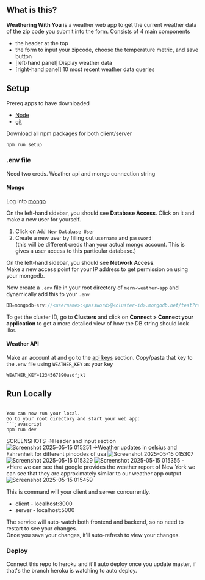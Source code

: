 ## What is this?


**Weathering With You** is a weather web app to get the current weather data of the zip code you submit into the form.
 Consists of 4 main components
 - the header at the top
 - the form to input your zipcode, choose the temperature metric, and save button
 - [left-hand panel] Display weather data
 - [right-hand panel] 10 most recent weather data queries

## Setup
Prereq apps to have downloaded
- [Node](https://nodejs.org/en/) 
- [git](https://git-scm.com/downloads)

Download all npm packages for both client/server
```javascript
npm run setup
```

### .env file
Need two creds. Weather api and mongo connection string

#### Mongo
Log into [mongo](https://account.mongodb.com/account/login)

On the left-hand sidebar, you should see **Database Access**. Click on it and make a new user for yourself.  
1. Click on `Add New Database User`
2. Create a new user by filling out `username` and `password`  
(this will be different creds than your actual mongo account. This is gives a user access to this particular database.)

On the left-hand sidebar, you should see **Network Access**.  
Make a new access point for your IP address to get permission on using your mongodb.

Now create a `.env` file in your root directory of `mern-weather-app` and dynamically add this to your `.env`
```javascript
DB=mongodb+srv://<username>:<password>@<cluster-id>.mongodb.net/test?retryWrites=true&w=majority
```
To get the cluster ID, go to **Clusters** and click on **Connect > Connect your application** to get a more detailed view of how the DB string should look like. 

#### Weather API
Make an account at   and go to the [api keys](https://home.openweathermap.org/api_keys) section.
Copy/pasta that key to the .env file using `WEATHER_KEY` as your key
```
WEATHER_KEY=1234567890asdfjkl
```

## Run Locally

```

You can now run your local.  
Go to your root directory and start your web app:
```javascript
npm run dev
```
SCREENSHOTS
->Header and input section
![Screenshot 2025-05-15 015251](https://github.com/user-attachments/assets/b498f727-6433-4ede-a765-c2b5c651d4cc)
->Weather updates in celsius and Fahrenheit for different pincodes of usa
![Screenshot 2025-05-15 015307](https://github.com/user-attachments/assets/434a5d58-4298-45b6-86f3-df0a15cfc87f)
![Screenshot 2025-05-15 015329](https://github.com/user-attachments/assets/46dec90e-79d2-46af-9431-fe33da61b443)
![Screenshot 2025-05-15 015355](https://github.com/user-attachments/assets/77bdb620-60f2-4364-9c28-bc6576212fc4)
->Here we can see that google provides the weather report of New York we can see that they are approximately similar to our weather app output
![Screenshot 2025-05-15 015459](https://github.com/user-attachments/assets/0016193d-0c89-42aa-87bd-ed0e6d1d3b1e)


This is command will your client and server concurrently. 
- client - localhost:3000
- server - localhost:5000

The service will auto-watch both frontend and backend, so no need to restart to see your changes.  
Once you save your changes, it'll auto-refresh to view your changes.

### Deploy
Connect this repo to heroku and it'll auto deploy once you update master, if that's the branch heroku is watching to auto deploy.

